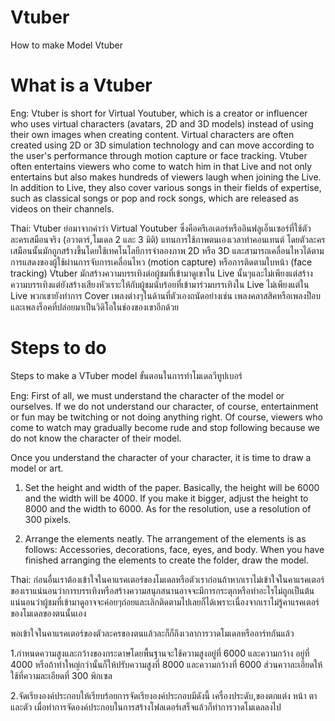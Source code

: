 # Vtuber
How to make Model Vtuber

# What is a Vtuber

Eng: Vtuber is short for Virtual Youtuber, which is a creator or influencer who uses virtual characters (avatars, 2D and 3D models) instead of using their own images when creating content. Virtual characters are often created using 2D or 3D simulation technology and can move according to the user's performance through motion capture or face tracking. Vtuber often entertains viewers who come to watch him in that Live and not only entertains but also makes hundreds of viewers laugh when joining the Live. In addition to Live, they also cover various songs in their fields of expertise, such as classical songs or pop and rock songs, which are released as videos on their channels.

Thai: Vtuber ย่อมาจากคำว่า Virtual Youtuber ซึ่งคือครีเอเตอร์หรืออินฟลูเอ็นเซอร์ที่ใช้ตัวละครเสมือนจริง (อวาตาร์,โมเดล 2 และ 3 มิติ) แทนการใช้ภาพตนเองเวลาทำคอนเทนต์ โดยตัวละครเสมือนนั้นมักถูกสร้างขึ้นโดยใช้เทคโนโลยีการจำลองภาพ 2D หรือ 3D และสามารถเคลื่อนไหวได้ตามการแสดงของผู้ใช้ผ่านการจับการเคลื่อนไหว (motion capture) หรือการติดตามใบหน้า (face tracking)
Vtuber มักสร้างความบรรเทิงต่อผู้ชมที่เข้ามาดูเขาใน Live นั้นๆและไม่เพียงแต่สร้างความบรรเทิงแต่ยังสร้างเสียงหัวเราะให้กับผู้ชมนับร้อยที่เข้ามาร่วมบรรเทิงใน Live ไม่เพียงแต่ใน Live พวกเขายังทำการ Cover เพลงต่างๆในด้านที่ตัวเองถนัดอย่างเช่น เพลงคลาสสิคหรือเพลงป็อบและเพลงร็อคที่ปล่อยมาเป็นวิดิโอในช่องของเขาอีกด้วย
# Steps to do 
Steps to make a VTuber model
ขั้นตอนในการทำโมเดลวีทูปเบอร์

Eng: First of all, we must understand the character of the model or ourselves. If we do not understand our character, of course, entertainment or fun may be twitching or not doing anything right. Of course, viewers who come to watch may gradually become rude and stop following because we do not know the character of their model.

Once you understand the character of your character, it is time to draw a model or art.

1. Set the height and width of the paper. Basically, the height will be 6000 and the width will be 4000. If you make it bigger, adjust the height to 8000 and the width to 6000. As for the resolution, use a resolution of 300 pixels.

2. Arrange the elements neatly. The arrangement of the elements is as follows: Accessories, decorations, face, eyes, and body. When you have finished arranging the elements to create the folder, draw the model.

Thai: ก่อนอื่นเราต้องเข้าใจในคาแรคเตอร์ของโมเดลหรือตัวเราก่อนถ้าหากเราไม่เข้าใจในคาแรคเตอร์ของเราแน่นอนว่าการบรรเทิงหรือสร้างความสนุกสนานอาจจะมีการกระตุกหรือทำอะไรไม่ถูกเป็นต้นแน่นอนว่าผู้ชมที่เข้ามาดูอาจจะค่อยๆถ่อยและเลิกติดตามไปเลยก็ได้เพราะเนื่องจากเราไม่รู้คาแรคเตอร์ของโมเดลของตนนั้นเอง

พอเข้าใจในคาแรคเตอร์ของตัวละครของตนแล้วละก็ก็ถึงเวลาการวาดโมเดลหรืออาร์ทกันแล้ว

1.กำหนดความสูงและกว้างของกระดาษโดยพื้นฐานจะใช้ความสูงอยู่ที่ 6000 และความกว้าง อยู่ที่ 4000 หรือถ้าทำใหญ่กว่านั้นก็ให้ปรับความสูงที่ 8000 และความกว้างที่ 6000 ส่วนควาละเอียดให้ใช้ที่ความละเอียดที่ 300 พิกเซล

2.จัดเรียงองค์ประกอบให้เรียบร้อยการจัดเรียงองค์ประกอบมีดังนี้ เครื่องประดับ,ของตกแต่ง หน้า ตา และตัว เมื่อทำการจัดองค์ประกอบในการสร้างโฟลเดอร์เสร็จแล้วก็ทำการวาดโมเดลลงไป









